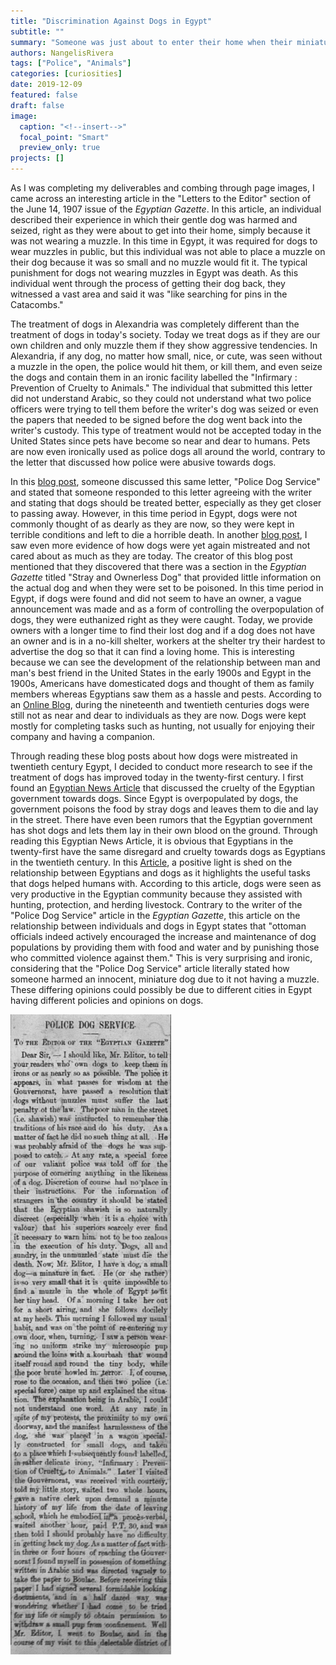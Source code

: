 ```yaml
---
title: "Discrimination Against Dogs in Egypt"
subtitle: ""
summary: "Someone was just about to enter their home when their miniature, harmless dog was attacked by a man because it was not wearing a muzzle."
authors: NangelisRivera
tags: ["Police", "Animals"]
categories: [curiosities]
date: 2019-12-09
featured: false
draft: false
image:
  caption: "<!--insert-->"
  focal_point: "Smart"
  preview_only: true
projects: []
---
```

As I was completing my deliverables and combing through page images, I came across an interesting article in the "Letters to the Editor" section of the June 14, 1907 issue of the _Egyptian Gazette_. In this article, an individual described their experience in which their gentle dog was harmed and seized, right as they were about to get into their home, simply because it was not wearing a muzzle. In this time in Egypt, it was required for dogs to wear muzzles in public, but this individual was not able to place a muzzle on their dog because it was so small and no muzzle would fit it. The typical punishment for dogs not wearing muzzles in Egypt was death. As this individual went through the process of getting their dog back, they witnessed a vast area and said it was "like searching for pins in the Catacombs."

The treatment of dogs in Alexandria was completely different than the treatment of dogs in today's society. Today we treat dogs as if they are our own children and only muzzle them if they show aggressive tendencies. In Alexandria, if any dog, no matter how small, nice, or cute, was seen without a muzzle in the open, the police would hit them, or kill them, and even seize the dogs and contain them in an ironic facility labelled the "Infirmary : Prevention of Cruelty to Animals." The individual that submitted this letter did not understand Arabic, so they could not understand what two police officers were trying to tell them before the writer's dog was seized or even the papers that needed to be signed before the dog went back into the writer's custody. This type of treatment would not be accepted today in the United States since pets have become so near and dear to humans. Pets are now even ironically used as police dogs all around the world, contrary to the letter that discussed how police were abusive towards dogs.

In this [blog post](https://dig-eg-gaz.github.io/post/18-blog-degroat/), someone discussed this same letter, "Police Dog Service" and stated that someone responded to this letter agreeing with the writer and stating that dogs should be treated better, especially as they get closer to passing away. However, in this time period in Egypt, dogs were not commonly thought of as dearly as they are now, so they were kept in terrible conditions and left to die a horrible death. In another [blog post](https://dig-eg-gaz.github.io/post/16-analysis-sain/), I saw even more evidence of how dogs were yet again mistreated and not cared about as much as they are today. The creator of this blog post mentioned that they discovered that there was a section in the _Egyptian Gazette_ titled "Stray and Ownerless Dog" that provided little information on the actual dog and when they were set to be poisoned. In this time period in Egypt, if dogs were found and did not seem to have an owner, a vague announcement was made and as a form of controlling the overpopulation of dogs, they were euthanized right as they were caught. Today, we provide owners with a longer time to find their lost dog and if a dog does not have an owner and is in a no-kill shelter, workers at the shelter try their hardest to advertise the dog so that it can find a loving home. This is interesting because we can see the development of the relationship between man and man's best friend in the United States in the early 1900s and Egypt in the 1900s, Americans have domesticated dogs and thought of them as family members whereas Egyptians saw them as a hassle and pests. According to an [Online Blog](https://blog.biodiversitylibrary.org/2017/07/cats-dogs-nineteenth-and-early-twentieth-century-perspectives.html), during the nineteenth and twentieth centuries dogs were still not as near and dear to individuals as they are now. Dogs were kept mostly for completing tasks such as hunting, not usually for enjoying their company and having a companion.

Through reading these blog posts about how dogs were mistreated in twentieth century Egypt, I decided to conduct more research to see if the treatment of dogs has improved today in the twenty-first century. I first found an [Egyptian News Article](https://www.egypttoday.com/Article/1/3793/Gov%E2%80%99t-poisons-1K-stray-dogs-in-3-months-denies-shooting) that discussed the cruelty of the Egyptian government towards dogs. Since Egypt is overpopulated by dogs, the government poisons the food by stray dogs and leaves them to die and lay in the street. There have even been rumors that the Egyptian government has shot dogs and lets them lay in their own blood on the ground. Through reading this Egyptian News Article, it is obvious that Egyptians in the twenty-first have the same disregard and cruelty towards dogs as Egyptians in the twentieth century. In this [Article](http://citeseerx.ist.psu.edu/viewdoc/download?doi=10.1.1.913.7476&rep=rep1&type=pdf), a positive light is shed on the relationship between Egyptians and dogs as it highlights the useful tasks that dogs helped humans with. According to this article, dogs were seen as very productive in the Egyptian community because they assisted with hunting, protection, and herding livestock. Contrary to the writer of the "Police Dog Service" article in the _Egyptian Gazette_, this article on the relationship between individuals and dogs in Egypt states that "ottoman officials indeed actively encouraged the increase and maintenance of dog populations by providing them with food and water and by punishing those who committed violence against them." This is very surprising and ironic, considering that the "Police Dog Service" article literally stated how someone harmed an innocent, miniature dog due to it not having a muzzle. These differing opinions could possibly be due to different cities in Egypt having different policies and opinions on dogs.

![1907-06-14-page4](PoliceDogService.png "Caption")
